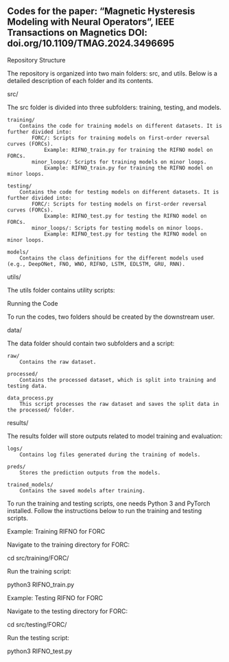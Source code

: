 ## Codes for the paper: “Magnetic Hysteresis Modeling with Neural Operators”, IEEE Transactions on Magnetics DOI: doi.org/10.1109/TMAG.2024.3496695

Repository Structure

The repository is organized into two main folders: src, and utils. Below is a detailed description of each folder and its contents.

src/

The src folder is divided into three subfolders: training, testing, and models.

    training/
        Contains the code for training models on different datasets. It is further divided into:
            FORC/: Scripts for training models on first-order reversal curves (FORCs).
                Example: RIFNO_train.py for training the RIFNO model on FORCs.
            minor_loops/: Scripts for training models on minor loops.
                Example: RIFNO_train.py for training the RIFNO model on minor loops.

    testing/
        Contains the code for testing models on different datasets. It is further divided into:
            FORC/: Scripts for testing models on first-order reversal curves (FORCs).
                Example: RIFNO_test.py for testing the RIFNO model on FORCs.
            minor_loops/: Scripts for testing models on minor loops.
                Example: RIFNO_test.py for testing the RIFNO model on minor loops.

    models/
        Contains the class definitions for the different models used (e.g., DeepONet, FNO, WNO, RIFNO, LSTM, EDLSTM, GRU, RNN).

utils/

The utils folder contains utility scripts:

Running the Code

To run the codes, two folders should be created by the downstream user.

data/

The data folder should contain two subfolders and a script:

    raw/
        Contains the raw dataset.

    processed/
        Contains the processed dataset, which is split into training and testing data.

    data_process.py
        This script processes the raw dataset and saves the split data in the processed/ folder.

results/

The results folder will store outputs related to model training and evaluation:

    logs/
        Contains log files generated during the training of models.

    preds/
        Stores the prediction outputs from the models.

    trained_models/
        Contains the saved models after training.

To run the training and testing scripts, one needs Python 3 and PyTorch installed. Follow the instructions below to run the training and testing scripts.

Example: Training RIFNO for FORC

Navigate to the training directory for FORC:

cd src/training/FORC/

Run the training script:

python3 RIFNO_train.py

Example: Testing RIFNO for FORC

Navigate to the testing directory for FORC:

cd src/testing/FORC/

Run the testing script:

python3 RIFNO_test.py
